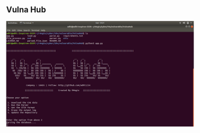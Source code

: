 ## Vulna Hub
![alt text](https://github.com/adhi1234/Vulna-Hub/blob/master/Screenshot%20from%202019-04-13%2013-21-35.png)
